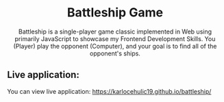 <h1 align="center">Battleship Game</h1>

<p align="center">Battleship is a single-player game classic implemented in Web using primarily JavaScript to showcase my Frontend Development Skills. You (Player) play the opponent (Computer), and your goal is to find all of the opponent's ships.</p>

## Live application:
You can view live application: <a>https://karlocehulic19.github.io/battleship/<a/>
